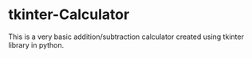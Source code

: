 # tkinter-Calculator
This is a very basic addition/subtraction calculator created using tkinter library in python.
